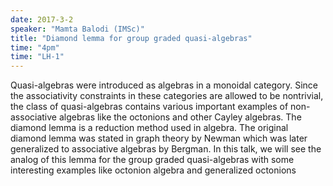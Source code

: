 ```yaml
---
date: 2017-3-2
speaker: "Mamta Balodi (IMSc)"
title: "Diamond lemma for group graded quasi-algebras"
time: "4pm" 
time: "LH-1"
---
```

Quasi-algebras were introduced as algebras in a monoidal category. Since the associativity constraints in these categories are allowed to be nontrivial, the class of quasi-algebras contains various important examples of non-associative algebras like the octonions and other Cayley algebras. The diamond lemma is a reduction method used in algebra. The original diamond lemma was stated in graph theory by Newman which was later generalized to associative algebras by Bergman. In this talk, we will see the analog of this lemma for the group graded quasi-algebras with some interesting examples like octonion algebra and generalized octonions
